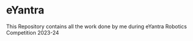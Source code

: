 # eYantra
This Repository contains all the work done by me during eYantra Robotics Competition 2023-24
